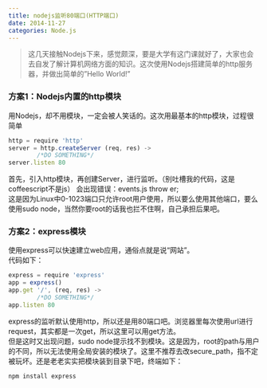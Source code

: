 ```yaml
---
title: nodejs监听80端口(HTTP端口)
date: 2014-11-27
categories: Node.js
---
```

>这几天接触Nodejs下来，感觉颇深，要是大学有这门课就好了，大家也会去自发了解计算机网络方面的知识。这次使用Nodejs搭建简单的http服务器，并做出简单的”Hello World!”


### 方案1：Nodejs内置的http模块

用Nodejs，却不用模块，一定会被人笑话的。这次用最基本的http模块，过程很简单
```JavaScript
http = require 'http'
server = http.createServer (req, res) ->
        /*DO SOMETHING*/
server.listen 80
```
首先，引入http模块，再创建Server，进行监听。（别吐槽我的代码，这是coffeescript不是js）
会出现错误：events.js throw er;  
这是因为Linux中0-1023端口只允许root用户使用，所以要么使用其他端口，要么使用sudo node，当然你要root的话我也拦不住啊，自己承担后果吧。

### 方案2：express模块

使用express可以快速建立web应用，通俗点就是说“网站”。  
代码如下：
```JavaScript
express = require 'express'
app = express()
app.get '/', (req, res) ->
        /*DO SOMETHING*/
app.listen 80
```
express的监听默认使用http，所以还是用80端口吧。浏览器里每次使用url进行request，其实都是一次get，所以这里可以用get方法。  
但是这时又出现问题，sudo node提示找不到模块。这是因为，root的path与用户的不同，所以无法使用全局安装的模块了。这里不推荐去改secure_path，指不定被玩坏。还是老老实实把模块装到目录下吧，终端如下：  
```Bash
npm install express
```
